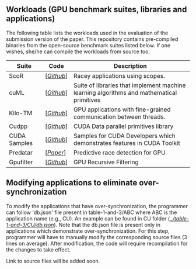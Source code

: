 ## Workloads (GPU benchmark suites, libraries and applications)
The following table lists the workloads used in the evaluation of the submission version of the paper. This repository contains pre-compiled binaries from the open-source benchmark suites listed below. If one wishes, she/he can compile the workloads from source too.

| Suite        | Code     | Description |
| ----------   | -------- | ----------- |
| ScoR         | [*[Github](https://github.com/csl-iisc/ScoR)*] | Racey applications using scopes. |
| cuML         | [*[Github](https://github.com/rapidsai/cuml)*] | Suite of libraries that implement machine learning algorithms and mathematical primitives
| Kilo-TM      | [*[Github](https://github.com/upenn-acg/barracuda/tree/master/benchmarks/gpu-tm)*]    | GPU applications with fine-grained communication between threads. | 
| Cudpp        | [*[Github](https://github.com/cudpp/cudpp)*] | CUDA Data parallel primitives library   |
| CUDA Samples | [*[Github](https://github.com/NVIDIA/cuda-samples/)*] | Samples for CUDA Developers which demonstrates features in CUDA Toolkit |
| Predatar     | [*[Paper](https://arxiv.org/abs/2111.12478)*] | Predictive race detection for GPU |
| Gpufilter    | [*[Github](https://github.com/andmax/gpufilter)*] | GPU Recursive Filtering |

## Modifying applications to eliminate over-synchronization
To modify the applications that have over-synchronization, the programmer can follow 'db.json' file present in table-1-and-3/ABC where ABC is the application name (e.g., CU). An example can be found in CU folder (*[../table-1-and-3/CU/db.json](../table-1-and-3/CU/db.json)*). Note that the db.json file is present only in applications which demonstrate over-synchronization. For this step, programmer will have to manually modify the corresponding source files (3 lines on average). After modification, the code will require recompilation for the changes to take effect.


Link to source files will be added soon.
